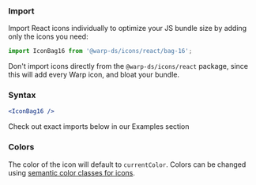 ### Import

Import React icons individually to optimize your JS bundle size by adding only the icons you need:

```js
import IconBag16 from '@warp-ds/icons/react/bag-16';
```

Don't import icons directly from the `@warp-ds/icons/react` package, since this will add every Warp icon, and bloat your bundle.

### Syntax

```jsx
<IconBag16 />
```

Check out exact imports below in our Examples section

### Colors
The color of the icon will default to `currentColor`.
Colors can be changed using [semantic color classes for icons](https://warp-ds.github.io/css-docs/icon-color#icon-color).
